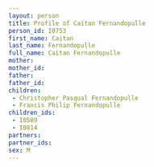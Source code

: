 ```yaml
---
layout: person
title: Profile of Caitan Fernandopulle
person_id: I0753
first_name: Caitan
last_name: Fernandopulle
full_name: Caitan Fernandopulle
mother: 
mother_id: 
father: 
father_id: 
children:
 - Christopher Pasqual Fernandopulle
 - Francis Philip Fernandopulle
children_ids:
 - I0589
 - I0814
partners:
partner_ids:
sex: M
---
```


